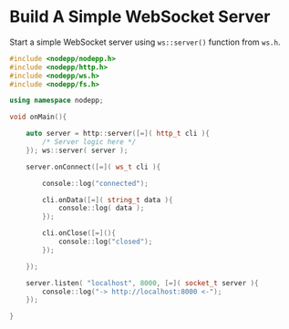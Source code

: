 # Build A Simple WebSocket Server 

Start a simple WebSocket server using `ws::server()` function from `ws.h`.

```cpp
#include <nodepp/nodepp.h>
#include <nodepp/http.h>
#include <nodepp/ws.h>
#include <nodepp/fs.h>

using namespace nodepp;

void onMain(){

    auto server = http::server([=]( http_t cli ){ 
        /* Server logic here */
    }); ws::server( server );

    server.onConnect([=]( ws_t cli ){

        console::log("connected");

        cli.onData([=]( string_t data ){
            console::log( data );
        });

        cli.onClose([=](){
            console::log("closed");
        });

    });

    server.listen( "localhost", 8000, [=]( socket_t server ){
        console::log("-> http://localhost:8000 <-");
    });

}
```